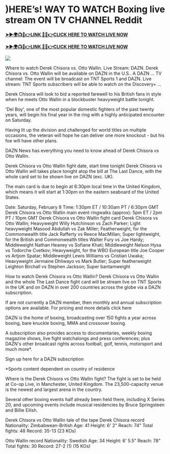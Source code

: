 # )HERE’s! WAY TO WATCH Boxing live stream ON TV CHANNEL Reddit


**[➤►🌍📺📱👉LINK 🔴✅👉CLICK HERE TO WATCH LIVE NOW](https://mr-juniior.blogspot.com/2025/02/box.html)**

**[➤►🌍📺📱👉LINK 🔴✅👉CLICK HERE TO WATCH LIVE NOW](https://mr-juniior.blogspot.com/2025/02/box.html)**

[![](https://blogger.googleusercontent.com/img/b/R29vZ2xl/AVvXsEglVcqTM2aBaq42q23oWZFqorZNra3E6fZ80DBdMLXnzaYK96Uwn9_kB21KlzNX7p9_59eJRuBHhVnA6qmc5cpV9iczmj2YVl3XettG127ehyphenhyphen365VgaAPRymdnWBzW6arsjYoHdDK_vz-dECj3vF4cG8vCHWnc1JA-HlZJB75x_gP2UeISK5o365j9L10Q/w520-h293/boxing%20main.gif)](https://mr-juniior.blogspot.com/2025/02/box.html)

Where to watch Derek Chisora vs. Otto Wallin. Live Stream: DAZN. Derek Chisora vs. Otto Wallin will be available on DAZN in the U.S.. A DAZN ... TV channel: The event will be broadcast on TNT Sports 1 and DAZN. Live stream: TNT Sports subscribers will be able to watch on the Discovery+ ...

Derek Chisora will look to bid a reported farewell to his British fans in style when he meets Otto Wallin in a blockbuster heavyweight battle tonight.

'Del Boy', one of the most popular domestic fighters of the past twenty years, will begin his final year in the ring with a highly anticipated encounter on Saturday.

Having lit up the division and challenged for world titles on multiple occasions, the veteran will hope he can deliver one more knockout - but his foe will have other plans.

DAZN News has everything you need to know ahead of Derek Chisora vs Otto Wallin.

Derek Chisora vs Otto Wallin fight date, start time tonight
Derek Chisora vs Otto Wallin will takes place tonight atop the bill at The Last Dance, with the whole card set to be shown live on DAZN (exc. UK).

The main card is due to begin at 6:30pm local time in the United Kingdom, which means it will start at 1:30pm on the eastern seaboard of the United States. 

Date: Saturday, February 8
Time: 1:30pm ET / 10:30am PT / 6:30pm GMT
Derek Chisora vs Otto Wallin main event ringwalks (approx): 5pm ET / 2pm PT / 10pm GMT
Derek Chisora vs Otto Wallin fight card
Derek Chisora vs Otto Wallin; Heavyweight
Willy Hutchinson vs Zach Parker; Light heavyweight
Masood Abdullah vs Zak Miller; Featherweight, for the Commonwealth title
Jack Rafferty vs Reece MacMillan; Super lightweight, for the British and Commonwealth titles
Walter Fury vs Joe Hardy; Middleweight
Nathan Heaney vs Sofiane Khati; Middleweight
Nelson Hysa vs Todorche Cvetkov; Heavyweight, for the WBO European title
Joe Cooper vs Artjom Spatar; Middleweight
Lewis Williams vs Cristian Uwaka; Heavyweight
Jermaine Dhliwayo vs Mark Butler; Super featherweight
Leighton Birchall vs Stephen Jackson; Super bantamweight

How to watch Derek Chisora vs Otto Wallin?
Derek Chisora vs Otto Wallin and the whole The Last Dance fight card will be stream live on TNT Sports in the UK and on DAZN in over 200 countries across the globe via a DAZN subscription.

If are not currently a DAZN member, then monthly and annual subscription options are available. For pricing and more details click here

DAZN is the home of boxing, broadcasting over 150 fights a year across boxing, bare knuckle boxing, MMA and crossover boxing.

A subscription also provides access to documentaries, weekly boxing magazine shows, live fight watchalongs and press conferences; plus DAZN's other broadcast rights across football, golf, tennis, motorsport and much more*.

Sign up here for a DAZN subscription

*Sports content dependent on country of residence

Where is the Derek Chisora vs Otto Wallin fight?
The fight is set to be held at Co-op Live, in Manchester, United Kingdom. The 23,500-capacity venue is the newest and largest arena in the country.

Several other boxing events half already been held there, including X Series 20, and upcoming events include musical residencies by Bruce Springsteen and Billie Eilish.

Derek Chisora vs Otto Wallin tale of the tape
Derek Chisora record 
Nationality: Zimbabwean-British
Age: 41
Height: 6' 2"
Reach: 74"
Total fights: 48
Record: 35-13 (23 KOs)

Otto Wallin record
Nationality: Swedish
Age: 34
Height: 6' 5.5"
Reach: 78"
Total fights: 30
Record: 27-2 (1) (15 KOs)
